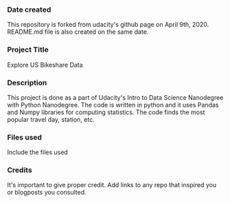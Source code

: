 ### Date created
This repository is forked from udacity's github page on April 9th, 2020. README.md file is also created on the same date.

### Project Title
Explore US Bikeshare Data

### Description
This project is done as a part of Udacity's Intro to Data Science Nanodegree with Python Nanodegree. The code is written in python and it uses Pandas and Numpy libraries for computing statistics. The code finds the most popular travel day, station, etc.

### Files used
Include the files used

### Credits
It's important to give proper credit. Add links to any repo that inspired you or blogposts you consulted.

